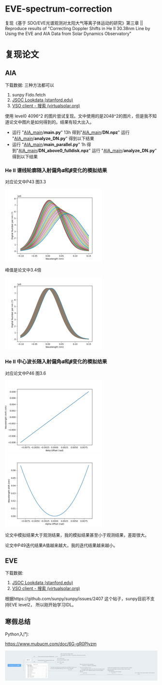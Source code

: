 # EVE-spectrum-correction
复现《基于 SDO/EVE光谱观测对太阳大气等离子体运动的研究》第三章   ||   Reproduce results of "Correcting Doppler Shifts in He II 30.38nm Line by Using the EVE and AIA Data from Solar Dynamics Observatory"



# 复现论文

## AIA

下载数据: 三种方法都可以

1. sunpy      Fido.fetch
2. [JSOC Lookdata (stanford.edu)](http://jsoc.stanford.edu/ajax/lookdata.html)
3. [VSO client - 搜索 (virtualsolar.org)](https://sdac.virtualsolar.org/cgi/search)

使用 level0 4096^2 的图片尝试复现。文中使用的是2048^2的图片，但是我不知道论文中图片是如何得到的。结果有较大出入。



- 运行 "[AIA_main](https://github.com/MaoChengzhi/EVE-spectrum-correction/tree/main/AIA_main)/**main.py**" 13h 
  	得到"[AIA_main](https://github.com/MaoChengzhi/EVE-spectrum-correction/tree/main/AIA_main)/**DN.npz**"
  运行 "[AIA_main](https://github.com/MaoChengzhi/EVE-spectrum-correction/tree/main/AIA_main)/**analyze_DN.py**" 
  	得到以下结果
- 运行 "[AIA_main](https://github.com/MaoChengzhi/EVE-spectrum-correction/tree/main/AIA_main)/**main_parallel.py**" 1h 
      得到"[AIA_main](https://github.com/MaoChengzhi/EVE-spectrum-correction/tree/main/AIA_main)/**DN_above0_fulldisk.npz**"
  运行 "[AIA_main](https://github.com/MaoChengzhi/EVE-spectrum-correction/tree/main/AIA_main)/**analyze_DN.py**" 
      得到以下结果



### He II 谱线轮廓随入射偏角𝜶和𝜷变化的模拟结果

对应论文中P43 图3.3

<img src="./README.assets/alpha_curves.png" alt="alpha_curves" style="zoom: 50%;" />

峰值是论文中3.4倍

<img src="./README.assets/beta_curves.png" alt="beta_curves" style="zoom:50%;" />

### He II 中心波长随入射偏角𝜶和𝜷变化的模拟结果

对应论文中P46 图3.6

<img src="./README.assets/beta_center.png" alt="beta_center" style="zoom:50%;" />

<img src="./README.assets/alpha_center.png" alt="alpha_center" style="zoom:50%;" />

论文中模拟结果大于观测结果，我的模拟结果甚至小于观测结果，差距很大。

论文中P49迭代结果A值越来越大，我的迭代结果越来越小。

## EVE

下载数据:

1. [JSOC Lookdata (stanford.edu)](http://jsoc.stanford.edu/ajax/lookdata.html)
2. [VSO client - 搜索 (virtualsolar.org)](https://sdac.virtualsolar.org/cgi/search)

根据https://github.com/sunpy/sunpy/issues/2407   这个帖子，sunpy目前不支持EVE level2， 所以刚开始学习IDL。



## 寒假总结

Python入门:

https://www.mubucm.com/doc/6G-gR0Plyzm

![image-20230213230344268](./README.assets/image-20230213230344268.png)
